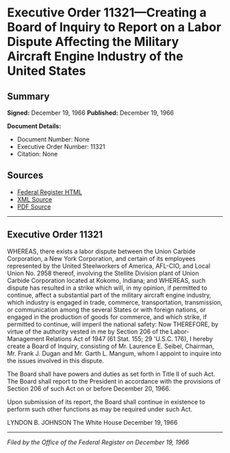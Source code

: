 # Executive Order 11321—Creating a Board of Inquiry to Report on a Labor Dispute Affecting the Military Aircraft Engine Industry of the United States

## Summary

**Signed:** December 19, 1966
**Published:** December 19, 1966

**Document Details:**
- Document Number: None
- Executive Order Number: 11321
- Citation: None

## Sources
- [Federal Register HTML](https://www.presidency.ucsb.edu/documents/executive-order-11321-creating-board-inquiry-report-labor-dispute-affecting-the-military)
- [XML Source](None)
- [PDF Source](None)

---

## Executive Order 11321

WHEREAS, there exists a labor dispute between the Union Carbide Corporation, a New York Corporation, and certain of its employees represented by the United Steelworkers of America, AFL-CIO, and Local Union No. 2958 thereof, involving the Stellite Division plant of Union Carbide Corporation located at Kokomo, Indiana; and
WHEREAS, such dispute has resulted in a strike which will, in my opinion, if permitted to continue, affect a substantial part of the military aircraft engine industry, which industry is engaged in trade, commerce, transportation, transmission, or communication among the several States or with foreign nations, or engaged in the production of goods for commerce, and which strike, if permitted to continue, will imperil the national safety:
Now THEREFORE, by virtue of the authority vested in me by Section 206 of the Labor-Management Relations Act of 1947 (61 Stat. 155; 29 'U.S.C. 176), I hereby create a Board of Inquiry, consisting of Mr. Laurence E. Seibel, Chairman, Mr. Frank J. Dugan and Mr. Garth L. Mangum, whom I appoint to inquire into the issues involved in this dispute.

The Board shall have powers and duties as set forth in Title II of such Act. The Board shall report to the President in accordance with the provisions of Section 206 of such Act on or before December 20, 1966.

Upon submission of its report, the Board shall continue in existence to perform such other functions as may be required under such Act.

LYNDON B. JOHNSON
The White House
December 19, 1966

---

*Filed by the Office of the Federal Register on December 19, 1966*
